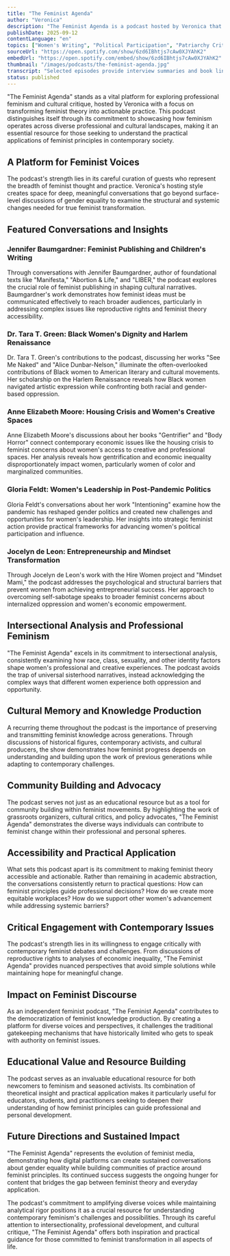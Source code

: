 ```yaml
---
title: "The Feminist Agenda"
author: "Veronica"
description: "The Feminist Agenda is a podcast hosted by Veronica that explores how to practice feminism in the workplace and daily life. The show invites writers, scholars, and advocates to share their experiences in publishing, education, community organizing, and cultural critique, emphasizing professional feminism, cultural memory, and intersectional politics. With a gentle yet critically sharp style, it's perfect for audiences interested in feminist practice and knowledge production. Rated 5.0 on Spotify (1 review), it serves as a sustained voice in independent feminist podcasting."
publishDate: 2025-09-12
contentLanguage: "en"
topics: ["Women's Writing", "Political Participation", "Patriarchy Critique", "Black Feminism", "Capitalism Critique"]
sourceUrl: "https://open.spotify.com/show/6zd6IBhtjs7cAw0XJYAhK2"
embedUrl: "https://open.spotify.com/embed/show/6zd6IBhtjs7cAw0XJYAhK2"
thumbnail: "/images/podcasts/the-feminist-agenda.jpg"
transcript: "Selected episodes provide interview summaries and book links, see host's social media or Bookshop page for details"
status: published
---
```


"The Feminist Agenda" stands as a vital platform for exploring professional feminism and cultural critique, hosted by Veronica with a focus on transforming feminist theory into actionable practice. This podcast distinguishes itself through its commitment to showcasing how feminism operates across diverse professional and cultural landscapes, making it an essential resource for those seeking to understand the practical applications of feminist principles in contemporary society.

## A Platform for Feminist Voices

The podcast's strength lies in its careful curation of guests who represent the breadth of feminist thought and practice. Veronica's hosting style creates space for deep, meaningful conversations that go beyond surface-level discussions of gender equality to examine the structural and systemic changes needed for true feminist transformation.

## Featured Conversations and Insights

### Jennifer Baumgardner: Feminist Publishing and Children's Writing

Through conversations with Jennifer Baumgardner, author of foundational texts like "Manifesta," "Abortion & Life," and "LIBER," the podcast explores the crucial role of feminist publishing in shaping cultural narratives. Baumgardner's work demonstrates how feminist ideas must be communicated effectively to reach broader audiences, particularly in addressing complex issues like reproductive rights and feminist theory accessibility.

### Dr. Tara T. Green: Black Women's Dignity and Harlem Renaissance

Dr. Tara T. Green's contributions to the podcast, discussing her works "See Me Naked" and "Alice Dunbar-Nelson," illuminate the often-overlooked contributions of Black women to American literary and cultural movements. Her scholarship on the Harlem Renaissance reveals how Black women navigated artistic expression while confronting both racial and gender-based oppression.

### Anne Elizabeth Moore: Housing Crisis and Women's Creative Spaces

Anne Elizabeth Moore's discussions about her books "Gentrifier" and "Body Horror" connect contemporary economic issues like the housing crisis to feminist concerns about women's access to creative and professional spaces. Her analysis reveals how gentrification and economic inequality disproportionately impact women, particularly women of color and marginalized communities.

### Gloria Feldt: Women's Leadership in Post-Pandemic Politics

Gloria Feldt's conversations about her work "Intentioning" examine how the pandemic has reshaped gender politics and created new challenges and opportunities for women's leadership. Her insights into strategic feminist action provide practical frameworks for advancing women's political participation and influence.

### Jocelyn de Leon: Entrepreneurship and Mindset Transformation

Through Jocelyn de Leon's work with the Hire Women project and "Mindset Mami," the podcast addresses the psychological and structural barriers that prevent women from achieving entrepreneurial success. Her approach to overcoming self-sabotage speaks to broader feminist concerns about internalized oppression and women's economic empowerment.

## Intersectional Analysis and Professional Feminism

"The Feminist Agenda" excels in its commitment to intersectional analysis, consistently examining how race, class, sexuality, and other identity factors shape women's professional and creative experiences. The podcast avoids the trap of universal sisterhood narratives, instead acknowledging the complex ways that different women experience both oppression and opportunity.

## Cultural Memory and Knowledge Production

A recurring theme throughout the podcast is the importance of preserving and transmitting feminist knowledge across generations. Through discussions of historical figures, contemporary activists, and cultural producers, the show demonstrates how feminist progress depends on understanding and building upon the work of previous generations while adapting to contemporary challenges.

## Community Building and Advocacy

The podcast serves not just as an educational resource but as a tool for community building within feminist movements. By highlighting the work of grassroots organizers, cultural critics, and policy advocates, "The Feminist Agenda" demonstrates the diverse ways individuals can contribute to feminist change within their professional and personal spheres.

## Accessibility and Practical Application

What sets this podcast apart is its commitment to making feminist theory accessible and actionable. Rather than remaining in academic abstraction, the conversations consistently return to practical questions: How can feminist principles guide professional decisions? How do we create more equitable workplaces? How do we support other women's advancement while addressing systemic barriers?

## Critical Engagement with Contemporary Issues

The podcast's strength lies in its willingness to engage critically with contemporary feminist debates and challenges. From discussions of reproductive rights to analyses of economic inequality, "The Feminist Agenda" provides nuanced perspectives that avoid simple solutions while maintaining hope for meaningful change.

## Impact on Feminist Discourse

As an independent feminist podcast, "The Feminist Agenda" contributes to the democratization of feminist knowledge production. By creating a platform for diverse voices and perspectives, it challenges the traditional gatekeeping mechanisms that have historically limited who gets to speak with authority on feminist issues.

## Educational Value and Resource Building

The podcast serves as an invaluable educational resource for both newcomers to feminism and seasoned activists. Its combination of theoretical insight and practical application makes it particularly useful for educators, students, and practitioners seeking to deepen their understanding of how feminist principles can guide professional and personal development.

## Future Directions and Sustained Impact

"The Feminist Agenda" represents the evolution of feminist media, demonstrating how digital platforms can create sustained conversations about gender equality while building communities of practice around feminist principles. Its continued success suggests the ongoing hunger for content that bridges the gap between feminist theory and everyday application.

The podcast's commitment to amplifying diverse voices while maintaining analytical rigor positions it as a crucial resource for understanding contemporary feminism's challenges and possibilities. Through its careful attention to intersectionality, professional development, and cultural critique, "The Feminist Agenda" offers both inspiration and practical guidance for those committed to feminist transformation in all aspects of life.